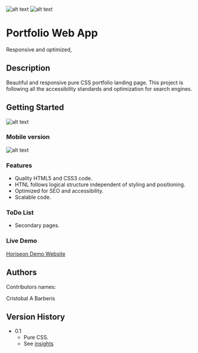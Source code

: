 <div id="top"></div>

![alt text](https://img.shields.io/badge/ver.-0.1-green)
![alt text](https://img.shields.io/badge/status-passing-green)

# Portfolio Web App

Responsive and optimized, 


## Description

Beautiful and responsive pure CSS portfolio landing page. This project is following all the accessibility standards and optimization for search engines.


## Getting Started

![alt text](https://brberis.github.io/dbl-portfolio-pro/develop/assets/images/web.png)

### Mobile version

![alt text](https://brberis.github.io/dbl-portfolio-pro/develop/assets/images/mobile.png)


### Features 

* Quality HTML5 and CSS3 code.
* HTNL follows logical structure independent of styling and positioning.
* Optimized for SEO and accessibility. 
* Scalable code.


### ToDo List 

* Secondary pages.


### Live Demo  

[Horiseon Demo Website](https://brberis.github.io/dbl-portfolio-pro/develop)


## Authors

Contributors names:

Cristobal A Barberis  


## Version History

* 0.1
    * Pure CSS.
    * See [insights](https://github.com/brberis/dbl-portfolio-pro/pulse)



